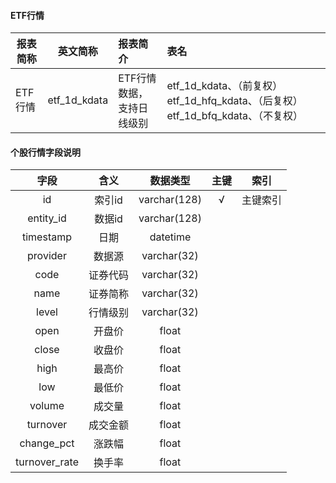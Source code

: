 #### ETF行情

| 报表简称 | 英文简称                     | 报表简介                                          | 表名                                                         |      |
| -------- | ---------------------------- | :------------------------------------------------ | :----------------------------------------------------------- | ------------------------------------------------------------ |
| ETF行情 | etf_1d_kdata | ETF行情数据，支持日线级别 | etf_1d_kdata、（前复权）      etf_1d_hfq_kdata、（后复权）etf_1d_bfq_kdata、（不复权） ||
#### 个股行情字段说明
|     字段      |   含义   |   数据类型   | 主键 |   索引   |
| :-----------: | :------: | :----------: | :--: | :------: |
|      id       |  索引id  | varchar(128) |  √   | 主键索引 |
|   entity_id   |  数据id  | varchar(128) |      |          |
|   timestamp   |   日期   |   datetime   |      |          |
|   provider    |  数据源  | varchar(32)  |      |          |
|     code      | 证券代码 | varchar(32)  |      |          |
|     name      | 证券简称 | varchar(32)  |      |          |
|     level     | 行情级别 | varchar(32)  |      |          |
|     open      |  开盘价  |    float     |      |          |
|     close     |  收盘价  |    float     |      |          |
|     high      |  最高价  |    float     |      |          |
|      low      |  最低价  |    float     |      |          |
|    volume     |  成交量  |    float     |      |          |
|   turnover    | 成交金额 |    float     |      |          |
|  change_pct   |  涨跌幅  |    float     |      |          |
| turnover_rate |  换手率  |    float     |      |          |



